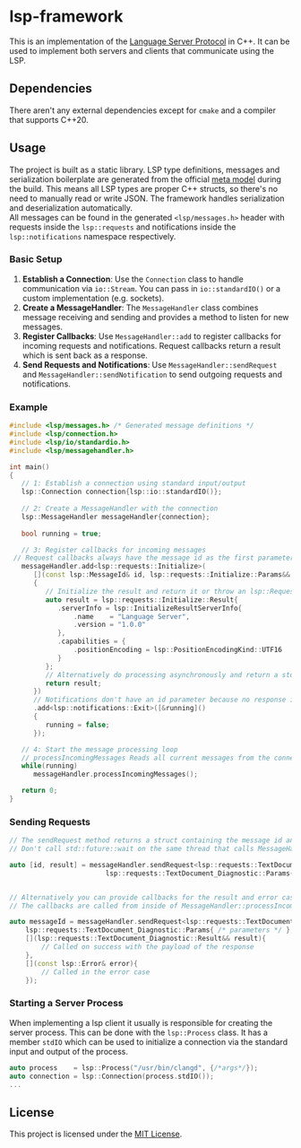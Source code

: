 # lsp-framework

This is an implementation of the [Language Server Protocol](https://microsoft.github.io/language-server-protocol/specifications/lsp/3.17/specification/) in C++. It can be used to implement both servers and clients that communicate using the LSP.

## Dependencies

There aren't any external dependencies except for `cmake` and a compiler that supports C++20.



## Usage

The project is built as a static library. LSP type definitions, messages and serialization boilerplate are generated from the official [meta model](https://github.com/microsoft/language-server-protocol/blob/gh-pages/_specifications/lsp/3.17/metaModel/metaModel.json) during the build. This means all LSP types are proper C++ structs, so there's no need to manually read or write JSON. The framework handles serialization and deserialization automatically.  
All messages can be found in the generated `<lsp/messages.h>` header with requests inside the `lsp::requests` and notifications inside the `lsp::notifications` namespace respectively.

### Basic Setup

1. **Establish a Connection**: Use the `Connection` class to handle communication via `io::Stream`. You can pass in `io::standardIO()` or a custom implementation (e.g. sockets).
2. **Create a MessageHandler**: The `MessageHandler` class combines message receiving and sending and provides a method to listen for new messages.
3. **Register Callbacks**: Use `MessageHandler::add` to register callbacks for incoming requests and notifications. Request callbacks return a result which is sent back as a response.
4. **Send Requests and Notifications**: Use `MessageHandler::sendRequest` and `MessageHandler::sendNotification` to send outgoing requests and notifications.

### Example

```cpp
#include <lsp/messages.h> /* Generated message definitions */
#include <lsp/connection.h>
#include <lsp/io/standardio.h>
#include <lsp/messagehandler.h>

int main()
{
   // 1: Establish a connection using standard input/output
   lsp::Connection connection{lsp::io::standardIO()};
   
   // 2: Create a MessageHandler with the connection
   lsp::MessageHandler messageHandler{connection};
   
   bool running = true;

   // 3: Register callbacks for incoming messages
 // Request callbacks always have the message id as the first parameter followed by the params if there are any.
   messageHandler.add<lsp::requests::Initialize>(
      [](const lsp::MessageId& id, lsp::requests::Initialize::Params&& params)
      {
         // Initialize the result and return it or throw an lsp::RequestError if there was a problem
         auto result = lsp::requests::Initialize::Result{
            .serverInfo = lsp::InitializeResultServerInfo{
                .name    = "Language Server",
                .version = "1.0.0"
            },
            .capabilities = {
                .positionEncoding = lsp::PositionEncodingKind::UTF16
            }
         };
         // Alternatively do processing asynchronously and return a std::future here
         return result;
      })
      // Notifications don't have an id parameter because no response is sent back for them.
      .add<lsp::notifications::Exit>([&running]()
      {
         running = false;
      });

   // 4: Start the message processing loop
   // processIncomingMessages Reads all current messages from the connection and if there are none waits until one becomes available
   while(running)
      messageHandler.processIncomingMessages();

   return 0;
}
```

### Sending Requests

```cpp
// The sendRequest method returns a struct containing the message id and a std::future for the result type of the message.
// Don't call std::future::wait on the same thread that calls MessageHandler::processIncomingMessages since it would block.

auto [id, result] = messageHandler.sendRequest<lsp::requests::TextDocument_Diagnostic>(
                        lsp::requests::TextDocument_Diagnostic::Params{ /* parameters */ });


// Alternatively you can provide callbacks for the result and error cases instead of using a future
// The callbacks are called from inside of MessageHandler::processIncomingMessages. Uncaught exceptions will abort the connection.

auto messageId = messageHandler.sendRequest<lsp::requests::TextDocument_Diagnostic>(
	lsp::requests::TextDocument_Diagnostic::Params{ /* parameters */ },
	[](lsp::requests::TextDocument_Diagnostic::Result&& result){
		// Called on success with the payload of the response
	},
	[](const lsp::Error& error){
		// Called in the error case
	});
```

### Starting a Server Process

When implementing a lsp client it usually is responsible for creating the server process. This can be done with the `lsp::Process` class. It has a member `stdIO` which can be used to initialize a connection via the standard input and output of the process.

```cpp
auto process    = lsp::Process("/usr/bin/clangd", {/*args*/});
auto connection = lsp::Connection(process.stdIO());
...
```

## License

This project is licensed under the [MIT License](LICENSE).
